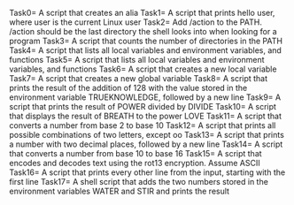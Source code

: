 Task0= A script that creates an alia
Task1= A script that prints hello user, where user is the current Linux user
Task2= Add /action to the PATH. /action should be the last directory the shell looks into when looking for a program
Task3= A script that counts the number of directories in the PATH
Task4= A script that lists all local variables and environment variables, and functions
Task5= A script that lists all local variables and environment variables, and functions
Task6= A script that creates a new local variable
Task7= A script that creates a new global variable
Task8= A script that prints the result of the addition of 128 with the value stored in the environment variable TRUEKNOWLEDGE, followed by a new line
Task9= A script that prints the result of POWER divided by DIVIDE
Task10= A script that displays the result of BREATH to the power LOVE
Task11= A script that converts a number from base 2 to base 10
Task12= A script that prints all possible combinations of two letters, except oo
Task13= A script that prints a number with two decimal places, followed by a new line
Task14= A script that converts a number from base 10 to base 16
Task15= A script that encodes and decodes text using the rot13 encryption. Assume ASCII
Task16= A script that prints every other line from the input, starting with the first line
Task17= A shell script that adds the two numbers stored in the environment variables WATER and STIR and prints the result
